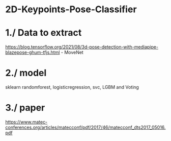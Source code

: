 # 2D-Keypoints-Pose-Classifier


# 1./ Data to extract
https://blog.tensorflow.org/2021/08/3d-pose-detection-with-mediapipe-blazepose-ghum-tfjs.html - MoveNet

# 2./ model
sklearn 
randomforest, logisticregression, svc, LGBM and Voting

# 3./ paper
https://www.matec-conferences.org/articles/matecconf/pdf/2017/46/matecconf_dts2017_05016.pdf
